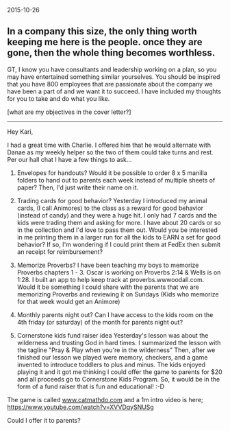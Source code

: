 2015-10-26

In a company this size, the only thing worth keeping me here is the people. once they are gone, then the whole thing becomes worthless.
----

GT, 
I know you have consultants and leadership working on a plan, so you may have entertained something similar yourselves. You should be inspired that you have 800 employees that are passionate about the company we have been a part of and we want it to succeed. I have included my thoughts for you to take and do what you like.

[what are my objectives in the cover letter?]

----
Hey Kari, 

I had a great time with Charlie. I offered him that he would alternate with Danae as my weekly helper so the two of them could take turns and rest. Per our hall chat I have a few things to ask...

1. Envelopes for handouts?
Would it be possible to order 8 x 5 manilla folders to hand out to parents each week instead of multiple sheets of paper? Then, I'd just write their name on it.

2. Trading cards for good behavior?
Yesterday I introduced my animal cards, (I call Animores) to the class as a reward for good behavior (instead of candy) and they were a huge hit. I only had 7 cards and the kids were trading them and asking for more.  I have about 20 cards or so in the collection and I'd love to pass them out. Would you be interested in me printing them in a larger run for all the kids to EARN a set for good behavior? If so, I'm wondering if I could print them at FedEx then submit an receipt for reimbursement?

3. Memorize Proverbs?
I have been teaching my boys to memorize Proverbs chapters 1 - 3. Oscar is working on Proverbs 2:14 & Wells is on 1:28. I built an app to help keep track at proverbs.wwwoodall.com. Would it be something I could share with the parents that we are memorizing Proverbs and reviewing it on Sundays (Kids who memorize for that week would get an Animore)

4. Monthly parents night out?
Can I have access to the kids room on the 4th friday (or saturday) of the month for parents night out?

5. Cornerstone kids fund raiser idea
Yesterday's lesson was about the wilderness and trusting God in hard times. I summarized the lesson with the tagline "Pray & Play when you're in the wilderness"
Then, after we finished our lesson we played were memory, checkers, and a game invented to introduce toddlers to plus and minus. The kids enjoyed playing it and it got me thinking I could offer the game to parents for $20 and all proceeds go to Cornerstone Kids Program. So, it would be in the form of a fund raiser that is fun and educational! :-D

The game is called www.catmathdo.com and a 1m intro video is here;
https://www.youtube.com/watch?v=XVVDqySNUSg

Could I offer it to parents?
